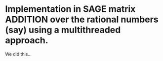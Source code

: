 

# Implementation in SAGE matrix ADDITION over the rational numbers (say) using a multithreaded approach.

We did this... 
